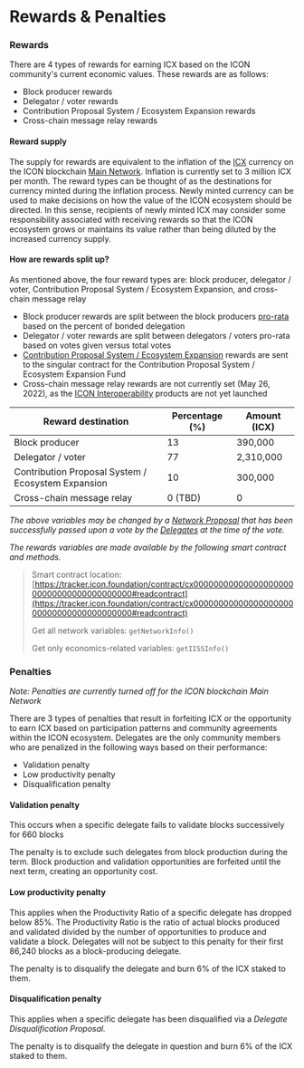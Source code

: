 # Rewards & Penalties

### Rewards

There are 4 types of rewards for earning ICX based on the ICON community's current economic values. These rewards are as follows:

* Block producer rewards
* Delegator / voter rewards
* Contribution Proposal System / Ecosystem Expansion rewards&#x20;
* Cross-chain message relay rewards

#### Reward supply

The supply for rewards are equivalent to the inflation of the [ICX](icx.md) currency on the ICON blockchain [Main Network](../../icon-stack/icon-networks/main-network.md). Inflation is currently set to 3 million ICX per month. The reward types can be thought of as the destinations for currency minted during the inflation process. Newly minted currency can be used to make decisions on how the value of the ICON ecosystem should be directed. In this sense, recipients of newly minted ICX may consider some responsibility associated with receiving rewards so that the ICON ecosystem grows or maintains its value rather than being diluted by the increased currency supply.

#### How are rewards split up?

As mentioned above, the four reward types are: block producer, delegator / voter, Contribution Proposal System / Ecosystem Expansion, and cross-chain message relay

* Block producer rewards are split between the block producers [pro-rata](https://www.investopedia.com/terms/p/pro-rata.asp) based on the percent of bonded delegation
* Delegator / voter rewards are split between delegators / voters pro-rata based on votes given versus total votes
* [Contribution Proposal System / Ecosystem Expansion](https://cps.icon.community) rewards are sent to the singular contract for the Contribution Proposal System / Ecosystem Expansion Fund
* Cross-chain message relay rewards are not currently set (May 26, 2022), as the [ICON Interoperability](../../projects/btp-and-icon-bridge.md) products are not yet launched

| Reward destination                                 | Percentage (%) | Amount (ICX) |
| -------------------------------------------------- | -------------- | ------------ |
| Block producer                                     | 13             | 390,000      |
| Delegator / voter                                  | 77             | 2,310,000    |
| Contribution Proposal System / Ecosystem Expansion | 10             | 300,000      |
| Cross-chain message relay                          | 0 (TBD)        | 0            |

_The above variables may be changed by a_ [_Network Proposal_](../governance/network-proposals.md) _that has been successfully passed upon a vote by the_ [_Delegates_](../governance/delegates.md) _at the time of the vote._

_The rewards variables are made available by the following smart contract and methods._

> Smart contract location: [https://tracker.icon.foundation/contract/cx0000000000000000000000000000000000000000#readcontract](https://tracker.icon.foundation/contract/cx0000000000000000000000000000000000000000#readcontract)
>
> Get all network variables: `getNetworkInfo()`
>
> Get only economics-related variables: `getIISSInfo()`

### Penalties

_Note: Penalties are currently turned off for the ICON blockchain Main Network_

There are 3 types of penalties that result in forfeiting ICX or the opportunity to earn ICX based on participation patterns and community agreements within the ICON ecosystem. Delegates are the only community members who are penalized in the following ways based on their performance:

* Validation penalty
* Low productivity penalty
* Disqualification penalty

#### Validation penalty

This occurs when a specific delegate fails to validate blocks successively for 660 blocks

The penalty is to exclude such delegates from block production during the term. Block production and validation opportunities are forfeited until the next term, creating an opportunity cost.

#### Low productivity penalty

This applies when the Productivity Ratio of a specific delegate has dropped below 85%. The Productivity Ratio is the ratio of actual blocks produced and validated  divided by the number of opportunities to produce and validate a block. Delegates will not be subject to this penalty for their first 86,240 blocks as a block-producing delegate.

The penalty is to disqualify the delegate and burn 6% of the ICX staked to them.

#### Disqualification penalty

This applies when a specific delegate has been disqualified via a _Delegate Disqualification Proposal._

The penalty is to disqualify the delegate in question and burn 6% of the ICX staked to them.
